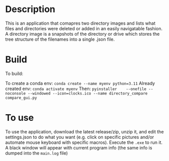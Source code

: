 # Description

This is an application that comapres two directory images and lists what files and directories were deleted or added in an easily navigatable fashion. 
A directory image is a snapshots of the directory or drive which stores the tree structure of the filenames into a single .json file.

# Build

To build:

To create a conda env: `conda create --name myenv python=3.11`
Already created env: `conda activate myenv`
Then:
`pyinstaller    --onefile --noconsole --windowed --icon=clocks.ico --name directory_compare compare_gui.py`

# To use
To use the application, download the latest release/zip, unzip it, and edit the settings.json to do what you want (e.g. click on specific pictures and/or automate mouse keyboard with specific macros).
Execute the `.exe` to run it. A black window will appear with current program info (the same info is dumped into the `main.log` file)
